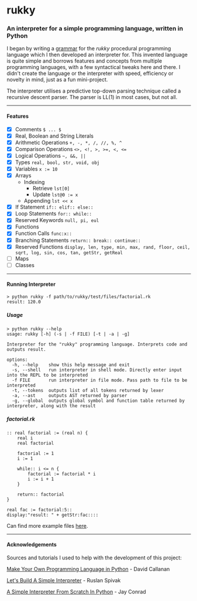# rukky

### An interpreter for a simple programming language, written in Python
I began by writing a [grammar](https://github.com/shtem/rukky/blob/main/rukky/resources/grammar.txt) for the *rukky* procedural programming language which I then developed an interpreter for. This invented language is quite simple and borrows features and concepts from multiple programming languages, with a few syntactical tweaks here and there. I didn't create the language or the interpreter with speed, efficiency or novelty in mind, just as a fun mini-project.

The interpreter utilises a predictive top-down parsing technique called a recursive descent parser. The parser  is LL(1) in most cases, but not all.

---

#### Features

- [x] Comments ``$ ... $``
- [x] Real, Boolean and String Literals
- [x] Arithmetic Operations ``+, -, *, /, //, %, ^``
- [x] Comparison Operations ``<>, <!, >, >=, <, <=``
- [x] Logical Operations ``~, &&, ||``
- [x] Types ``real, bool, str, void, obj``
- [x] Variables ``x := 10``
- [x] Arrays
    - Indexing
        - Retrieve ``lst[0]``
        - Update ``lst@0 := x``
    - Appending ``lst << x``
- [x] If Statement ``if:: elif:: else::``
- [x] Loop Statements ``for:: while::``
- [x] Reserved Keywords ``null, pi, eul``
- [x] Functions
- [x] Function Calls ``func:x::``
- [x] Branching Statements ``return:: break:: continue::``
- [x] Reserved Functions ``display, len, type, min, max, rand, floor, ceil, sqrt, log, sin, cos, tan, getStr, getReal ``
- [ ] Maps
- [ ] Classes

---

#### Running Interpreter

```
> python rukky -f path/to/rukky/test/files/factorial.rk
result: 120.0
```

##### Usage
```
> python rukky --help                                                  
usage: rukky [-h] (-s | -f FILE) [-t | -a | -g]

Interpreter for the "rukky" programming language. Interprets code and outputs result.

options:
  -h, --help    show this help message and exit
  -s, --shell   run interpreter in shell mode. Directly enter input into the REPL to be interpreted
  -f FILE       run interpreter in file mode. Pass path to file to be interpreted
  -t, --tokens  outputs list of all tokens returned by lexer
  -a, --ast     outputs AST returned by parser
  -g, --global  outputs global symbol and function table returned by interpreter, along with the result
```

##### factorial.rk
```
:: real factorial := (real n) {
    real i
    real factorial

    factorial := 1
    i := 1

    while:: i <= n {
        factorial := factorial * i
        i := i + 1
    }

    return:: factorial
}

real fac := factorial:5::
display:"result: " + getStr:fac::::
```

Can find more example files [here](https://github.com/shtem/rukky/tree/main/rukky/test/files).

---

#### Acknowledgements
Sources and tutorials I used to help with the development of this project:

[Make Your Own Programming Language in Python](https://github.com/davidcallanan/py-myopl-code) - David Callanan

[Let's Build A Simple Interpreter](https://github.com/rspivak/lsbasi) - Ruslan Spivak

[A Simple Interpreter From Scratch In Python](https://jayconrod.com/posts/37/a-simple-interpreter-from-scratch-in-python--part-1-) - Jay Conrad